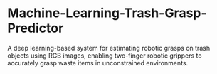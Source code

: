 # Machine-Learning-Trash-Grasp-Predictor
A deep learning-based system for estimating robotic grasps on trash objects using RGB images, enabling two-finger robotic grippers to accurately grasp waste items in unconstrained environments.

